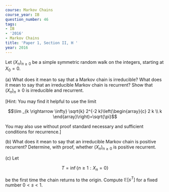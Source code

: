 ```yaml
---
course: Markov Chains
course_year: IB
question_number: 46
tags:
- IB
- '2016'
- Markov Chains
title: 'Paper 1, Section II, H '
year: 2016
---
```




Let $\left(X_{n}\right)_{n \geqslant 0}$ be a simple symmetric random walk on the integers, starting at $X_{0}=0$.

(a) What does it mean to say that a Markov chain is irreducible? What does it mean to say that an irreducible Markov chain is recurrent? Show that $\left(X_{n}\right)_{n} \geqslant 0$ is irreducible and recurrent.

[Hint: You may find it helpful to use the limit

$$\lim _{k \rightarrow \infty} \sqrt{k} 2^{-2 k}\left(\begin{array}{c}
2 k \\
k
\end{array}\right)=\sqrt{\pi}$$

You may also use without proof standard necessary and sufficient conditions for recurrence.]

(b) What does it mean to say that an irreducible Markov chain is positive recurrent? Determine, with proof, whether $\left(X_{n}\right)_{n \geqslant 0}$ is positive recurrent.

(c) Let

$$T=\inf \left\{n \geqslant 1: X_{n}=0\right\}$$

be the first time the chain returns to the origin. Compute $\mathbb{E}\left[s^{T}\right]$ for a fixed number $0<s<1$.